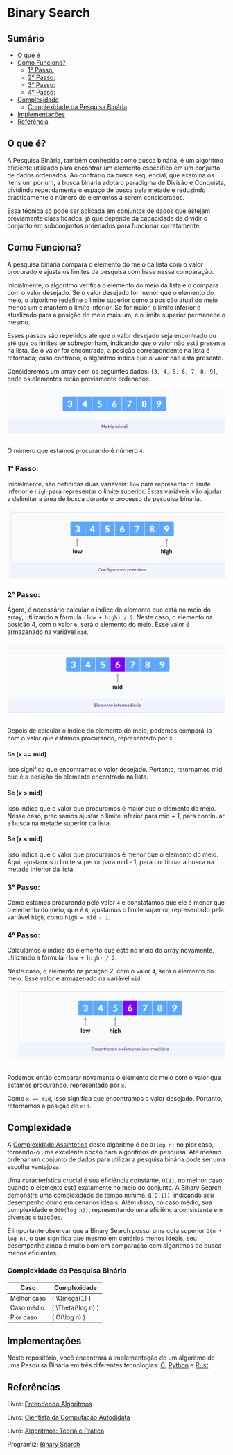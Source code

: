 # Binary Search

## Sumário

- [O que é](#o-que-é)
- [Como Funciona?](#como-funciona)
    - [1° Passo:](#1°-passo)
    - [2° Passo:](#2°-passo)
    - [3° Passo:](#3°-passo)
    - [4° Passo:](#4°-passo)
- [Complexidade](#complexidade)
  - [Complexidade da Pesquisa Binária](#complexidade-da-pesquisa-binária)
- [Implementações](#implementações)
- [Referência](#referências)

## O que é?

A Pesquisa Binária, também conhecida como busca binária, é um algoritmo eficiente utilizado para encontrar um elemento específico em um conjunto de dados ordenados. Ao contrário da busca sequencial, que examina os itens um por um, a busca binária adota o paradigma de Divisão e Conquista, dividindo repetidamente o espaço de busca pela metade e reduzindo drasticamente o número de elementos a serem considerados.

Essa técnica só pode ser aplicada em conjuntos de dados que estejam previamente classificados, já que depende da capacidade de dividir o conjunto em subconjuntos ordenados para funcionar corretamente.

## Como Funciona?

A pesquisa binária compara o elemento do meio da lista com o valor procurado e ajusta os limites da pesquisa com base nessa comparação.

Inicialmente, o algoritmo verifica o elemento do meio da lista e o compara com o valor desejado. Se o valor desejado for menor que o elemento do meio, o algoritmo redefine o limite superior como a posição atual do meio menos um e mantém o limite inferior. Se for maior, o limite inferior é atualizado para a posição do meio mais um, e o limite superior permanece o mesmo.

Esses passos são repetidos até que o valor desejado seja encontrado ou até que os limites se sobreponham, indicando que o valor não está presente na lista. Se o valor for encontrado, a posição correspondente na lista é retornada; caso contrário, o algoritmo indica que o valor não está presente.

Consideremos um array com os seguintes dados: `[3, 4, 5, 6, 7, 8, 9]`, onde os elementos estão previamente ordenados.

<img src="../assents/01.png" alt="Matrix Inicial" style="display: block; margin-left: auto; margin-right: auto;">

<br>

O número que estamos procurando é número `4`.

### 1° Passo:

Inicialmente, são definidas duas variáveis: `low` para representar o limite inferior e `high` para representar o limite superior. Estas variáveis vão ajudar a delimitar a área de busca durante o processo de pesquisa binária.

<img src="../assents/02.png" alt="Configurando os Ponteiros" style="display: block; margin-left: auto; margin-right: auto;">

### 2° Passo:

Agora, é necessário calcular o índice do elemento que está no meio do array, utilizando a fórmula `(low + high) / 2`. Neste caso, o elemento na posição 4, com o valor `6`, será o elemento do meio. Esse valor é armazenado na variável `mid`.

<img src="../assents/03.png" alt="Elemento intermediário" style="display: block; margin-left: auto; margin-right: auto;">

<br>

Depois de calcular o índice do elemento do meio, podemos compará-lo com o valor que estamos procurando, representado por x.

#### Se (x == mid) 

Isso significa que encontramos o valor desejado. Portanto, retornamos mid, que é a posição do elemento encontrado na lista.

#### Se (x > mid) 

Isso indica que o valor que procuramos é maior que o elemento do meio. Nesse caso, precisamos ajustar o limite inferior para mid + 1, para continuar a busca na metade superior da lista.

#### Se (x < mid) 

Isso indica que o valor que procuramos é menor que o elemento do meio. Aqui, ajustamos o limite superior para mid - 1, para continuar a busca na metade inferior da lista.

### 3° Passo:

Como estamos procurando pelo valor `4` e constatamos que ele é menor que o elemento do meio, que é `6`, ajustamos o limite superior, representado pela variável `high`, como `high = mid - 1`. 

### 4° Passo:

Calculamos o índice do elemento que está no meio do array novamente, utilizando a fórmula `(low + high) / 2`.

Neste caso, o elemento na posição 2, com o valor `4`, será o elemento do meio. Esse valor é armazenado na variável `mid`.

<img src="../assents/04.png" alt="Encontrando o elemento intermediário" style="display: block; margin-left: auto; margin-right: auto;">

<br>

Podemos então comparar novamente o elemento do meio com o valor que estamos procurando, representado por `x`.

Como `x == mid`, isso significa que encontramos o valor desejado. Portanto, retornamos a posição de `mid`.

## Complexidade

A  <a href="https://github.com/FabioHenriqueFarias/algorithms-And-Data-Dtructures/tree/main/Asymptotic_Notation">Complexidade Assintótica</a>  deste algoritmo é de `O(log n)` no pior caso, tornando-o uma excelente opção para algoritmos de pesquisa. Até mesmo ordenar um conjunto de dados para utilizar a pesquisa binária pode ser uma escolha vantajosa.

Uma característica crucial é sua eficiência constante, `O(1)`, no melhor caso, quando o elemento está exatamente no meio do conjunto. A Binary Search demonstra uma complexidade de tempo mínima, `Ω(O(1))`, indicando seu desempenho ótimo em cenários ideais. Além disso, no caso médio, sua complexidade é `Θ(O(log n))`, representando uma eficiência consistente em diversas situações.

É importante observar que a Binary Search possui uma cota superior `O(n * log n)`, o que significa que mesmo em cenários menos ideais, seu desempenho ainda é muito bom em comparação com algoritmos de busca menos eficientes.

### Complexidade da Pesquisa Binária

| Caso           | Complexidade   |
|----------------|----------------|
| Melhor caso    | \( \Omega(1) \)|
| Caso médio     | \( \Theta(\log n) \)|
| Pior caso      | \( O(\log n) \)|

## Implementações

Neste repositório, você encontrará a implementação de um algoritmo de uma Pesquisa Binária em três diferentes tecnologias: <a href="https://github.com/FabioHenriqueFarias/algorithms-And-Data-Dtructures/tree/main/Algorithms/Search/1_BinarySearch/C">C</a>, <a href="https://github.com/FabioHenriqueFarias/algorithms-And-Data-Dtructures/tree/main/Algorithms/Search/1_BinarySearch/Python">Python</a> e <a href="https://github.com/FabioHenriqueFarias/algorithms-And-Data-Dtructures/tree/main/Algorithms/Search/1_BinarySearch/Rust">Rust</a>


## Referências

Livro: <a href="https://novatec.com.br/livros/entendendo-algoritmos/">Entendendo Algoritmos</a> 

Livro: <a href="https://www.novatec.com.br/livros/cientista-da-computacao-autodidata/">Cientista da Computação Autodidata</a> <br>

Livro: <a href="https://www.grupogen.com.br/e-book-algoritmos-thomas-cormen-9788595159914">Algoritmos: Teoria e Prática</a> 

Programiz: <a href="https://www.programiz.com/dsa/binary-search">Binary Search</a> 
